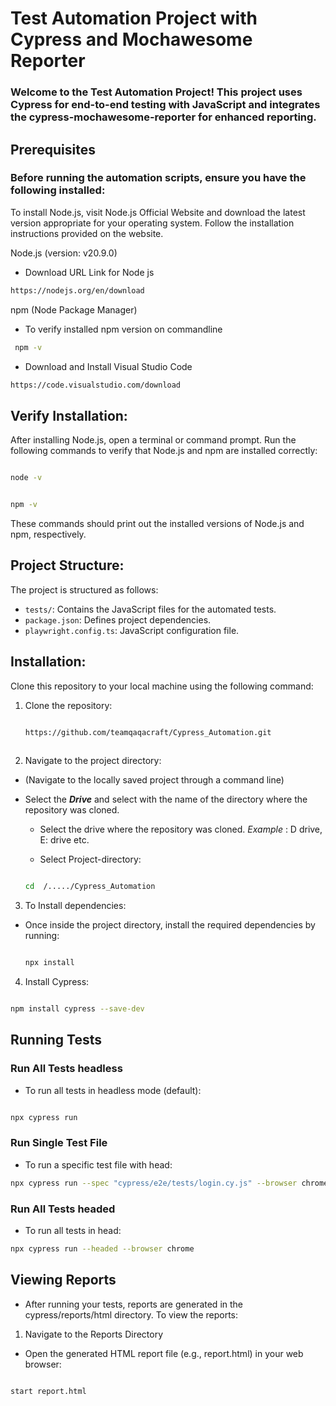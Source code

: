 # Test Automation Project with Cypress and Mochawesome Reporter

### Welcome to the Test Automation Project! This project uses Cypress for end-to-end testing with JavaScript and integrates the cypress-mochawesome-reporter for enhanced reporting.






## Prerequisites 

### Before running the automation scripts, ensure you have the following installed:
To install Node.js, visit Node.js Official Website and download the latest version appropriate for your operating system. Follow the installation instructions provided on the website.

Node.js (version: v20.9.0)

- Download URL Link for Node js

 ```bash
 https://nodejs.org/en/download

 ```
   npm (Node Package Manager)

- To verify installed npm version on commandline

 ```bash
  npm -v

 ```

- Download and Install Visual Studio Code

 ```bash
 https://code.visualstudio.com/download

 ```

## Verify Installation:

After installing Node.js, open a terminal or command prompt.
Run the following commands to verify that Node.js and npm are installed correctly:

 ```bash

 node -v

 ```

 ```bash

 npm -v

 ```
 These commands should print out the installed versions of Node.js and npm, respectively.

## Project Structure:

The project is structured as follows:

  - `tests/`: Contains the JavaScript files for the automated tests.
  - `package.json`: Defines project dependencies.
  - `playwright.config.ts`: JavaScript configuration file.

## Installation:

Clone this repository to your local machine using the following command:
1. Clone the repository:

   ```bash

   https://github.com/teamqaqacraft/Cypress_Automation.git
  
   ```

2. Navigate to the project directory:

- (Navigate to the locally saved project through a command line)
- Select the ***Drive*** and select <project-directory> with the name of the directory where the repository was cloned.
  - Select the drive where the repository was cloned. 
    *Example* : D drive, E: drive etc.

  - Select Project-directory:

   ```bash

   cd  /...../Cypress_Automation

   ```
   
3. To Install dependencies:
   
- Once inside the project directory, install the required dependencies by running:

  ```bash

  npx install

  ```

4. Install Cypress:

  ```bash

  npm install cypress --save-dev

  ```
    
## Running Tests

### Run All Tests headless

- To run all tests in headless mode (default):

 ```bash

 npx cypress run

 ```
   
### Run Single Test File
- To run a specific test file with head:

 ```bash
 npx cypress run --spec "cypress/e2e/tests/login.cy.js" --browser chrome --headed

 ```

### Run All Tests headed

- To run all tests in head:

 ```bash
 npx cypress run --headed --browser chrome

 ```

## Viewing Reports

- After running your tests, reports are generated in the cypress/reports/html directory. To view the reports:

 1. Navigate to the Reports Directory

- Open the generated HTML report file (e.g., report.html) in your web browser:

 ```bash

 start report.html

 ```
